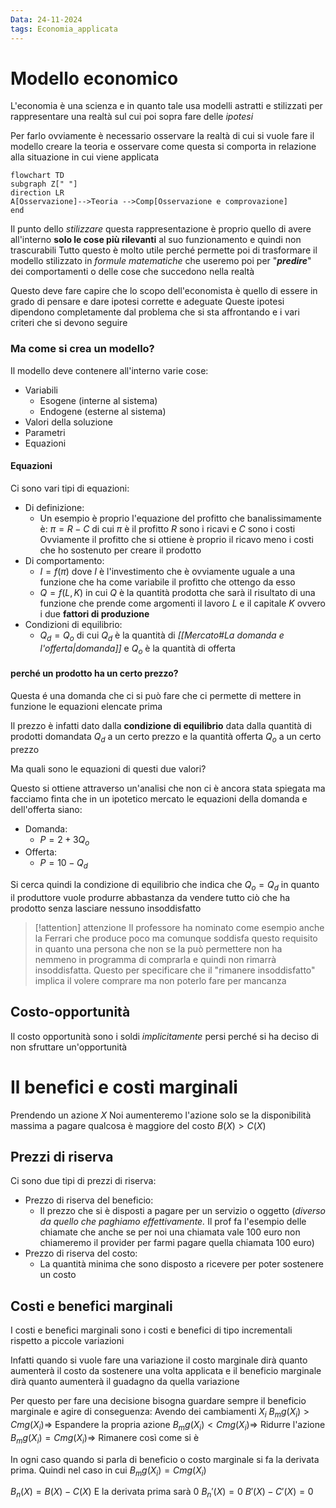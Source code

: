 ```yaml
---
Data: 24-11-2024
tags: Economia_applicata
---
```



# Modello economico
L'economia è una scienza e in quanto tale usa modelli astratti e stilizzati per rappresentare una realtà sul cui poi sopra fare delle *ipotesi*

Per farlo ovviamente è necessario osservare la realtà di cui si vuole fare il modello creare la teoria e osservare come questa si comporta in relazione alla situazione in cui viene applicata

```mermaid
flowchart TD
subgraph Z[" "]
direction LR
A[Osservazione]-->Teoria -->Comp[Osservazione e comprovazione]
end
``` 

Il punto dello *stilizzare* questa rappresentazione è proprio quello di avere all'interno **solo le cose più rilevanti** al suo funzionamento e quindi non trascurabili
Tutto questo è molto utile perché permette poi di trasformare il modello stilizzato in *formule matematiche* che useremo poi per "***predire***" dei comportamenti o delle cose che succedono nella realtà

Questo deve fare capire che lo scopo dell'economista è quello di essere in grado di pensare e dare ipotesi corrette e adeguate
Queste ipotesi dipendono completamente dal problema che si sta affrontando e i vari criteri che si devono seguire

### Ma come si crea un modello?

Il modello deve contenere all'interno varie cose:
- Variabili
	- Esogene (interne al sistema)
	- Endogene (esterne al sistema)
- Valori della soluzione
- Parametri
- Equazioni

#### Equazioni
Ci sono vari tipi di equazioni:
- Di definizione:
  - Un esempio è proprio l'equazione del profitto che banalissimamente  è:
  $\pi=R-C$ di cui $\pi$ è il profitto $R$ sono i ricavi e $C$ sono i costi
  Ovviamente il profitto che si ottiene è proprio il ricavo meno i costi che ho sostenuto per creare il prodotto
- Di comportamento:
  - $I=f(\pi)$ dove $I$ è l'investimento che è ovviamente uguale a una funzione che ha come variabile il profitto che ottengo da esso
  - $Q=f(L,K)$ in cui $Q$  è la quantità prodotta che sarà il risultato di una funzione che prende come argomenti il lavoro $L$ e il capitale $K$ ovvero i due **fattori di produzione**
- Condizioni di equilibrio:
	- $Q_d=Q_o$ di cui $Q_d$ è la quantità di *[[Mercato#La domanda e l'offerta|domanda]]* e $Q_o$ è la quantità di offerta


#### perché un prodotto ha un certo prezzo?
Questa é una domanda che ci si può fare che ci permette di mettere in funzione le equazioni elencate prima

Il prezzo è infatti dato dalla **condizione di equilibrio** data dalla quantità di prodotti domandata $Q_d$ a un certo prezzo e la quantità offerta $Q_o$ a un certo prezzo

Ma quali sono le equazioni di questi due valori?

Questo si ottiene attraverso un'analisi che non ci è ancora stata spiegata ma facciamo finta che in un ipotetico mercato le equazioni della domanda e dell'offerta siano:
- Domanda:
	- $P=2+3Q_o$
- Offerta:
	- $P=10-Q_d$

Si cerca quindi la condizione di equilibrio che indica che $Q_o=Q_d$ in quanto il produttore vuole produrre abbastanza da vendere tutto ciò che ha prodotto senza lasciare nessuno insoddisfatto
> [!attention] attenzione
> Il professore ha nominato come esempio anche la Ferrari che produce poco ma comunque soddisfa questo requisito in quanto una persona che non se la può permettere non ha nemmeno in programma di comprarla e quindi non rimarrà insoddisfatta.
> Questo per specificare che il "rimanere insoddisfatto" implica il volere comprare ma non poterlo fare per mancanza

## Costo-opportunità
Il costo opportunità sono i soldi *implicitamente* persi perché si ha deciso di non sfruttare un'opportunità

# Il benefici e costi marginali
Prendendo un azione $X$
Noi aumenteremo l'azione solo se la disponibilità massima a pagare qualcosa è maggiore del costo
$B(X)>C(X)$

## Prezzi di riserva
Ci sono due tipi di prezzi di riserva:
- Prezzo di riserva del beneficio:
	- Il prezzo che si è disposti a pagare per un servizio o oggetto (*diverso da quello che paghiamo effettivamente.* Il prof fa l'esempio delle chiamate che anche se per noi una chiamata vale 100 euro non chiameremo il provider per farmi pagare quella chiamata 100 euro)
- Prezzo di riserva del costo:
	- La quantità minima che sono disposto a ricevere per poter sostenere un costo

## Costi e benefici marginali
I costi e benefici marginali sono i costi e benefici di tipo incrementali rispetto a piccole variazioni

Infatti quando si vuole fare una variazione il costo marginale dirà quanto aumenterà il costo da sostenere una volta applicata e il beneficio marginale dirà quanto aumenterà il guadagno da quella variazione

Per questo per fare una decisione bisogna guardare sempre il beneficio marginale e agire di conseguenza:
Avendo dei cambiamenti $X_i$
$B_mg(X_i)>Cmg(X_i) \Longrightarrow$ Espandere la propria azione
$B_mg(X_i)<Cmg(X_i) \Longrightarrow$ Ridurre l'azione
$B_mg(X_i)=Cmg(X_i) \Longrightarrow$ Rimanere così come si è

In ogni caso quando si parla di beneficio o costo marginale si fa la derivata prima.
Quindi nel caso in cui $B_mg(X_i)=Cmg(X_i)$

$B_n(X)= B(X)-C(X)$
E la derivata prima sarà $0$
$B_n'(X)=0$
$B'(X)-C'(X)=0$

